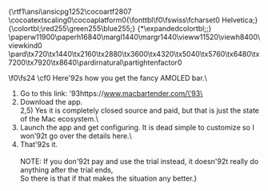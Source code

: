 {\rtf1\ansi\ansicpg1252\cocoartf2807
\cocoatextscaling0\cocoaplatform0{\fonttbl\f0\fswiss\fcharset0 Helvetica;}
{\colortbl;\red255\green255\blue255;}
{\*\expandedcolortbl;;}
\paperw11900\paperh16840\margl1440\margr1440\vieww11520\viewh8400\viewkind0
\pard\tx720\tx1440\tx2160\tx2880\tx3600\tx4320\tx5040\tx5760\tx6480\tx7200\tx7920\tx8640\pardirnatural\partightenfactor0

\f0\fs24 \cf0 Here\'92s how you get the fancy AMOLED bar.\
1) Go to this link: \'93https://www.macbartender.com/\'93\
2) Download the app.\
2,5) Yes it is completely closed source and paid, but that is just the state of the Mac ecosystem.\
3) Launch the app and get configuring. It is dead simple to customize so I won\'92t go over the details  here.\
4) That\'92s it. \
\
NOTE: If you don\'92t pay and use the trial instead, it doesn\'92t really do anything after the trial ends,\
So there is that if that makes the situation any better.}